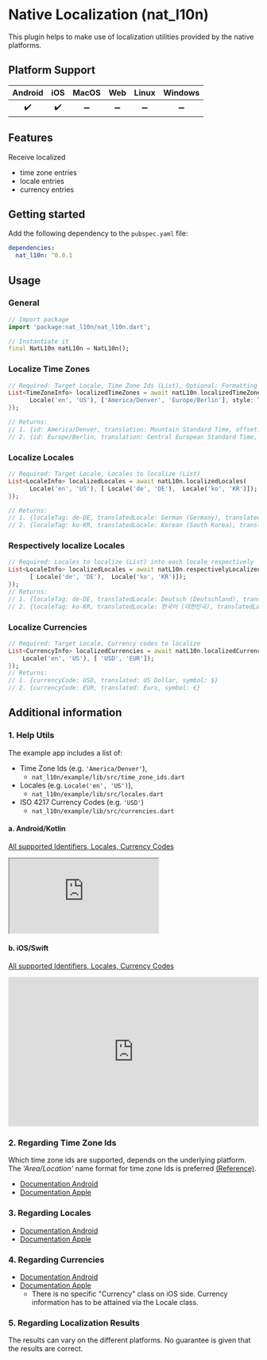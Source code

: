 <!-- 
This README describes the package. If you publish this package to pub.dev,
this README's contents appear on the landing page for your package.

For information about how to write a good package README, see the guide for
[writing package pages](https://dart.dev/guides/libraries/writing-package-pages). 

For general information about developing packages, see the Dart guide for
[creating packages](https://dart.dev/guides/libraries/create-library-packages)
and the Flutter guide for
[developing packages and plugins](https://flutter.dev/developing-packages). 
-->

# Native Localization (nat_l10n)

This plugin helps to make use of localization utilities provided by the native platforms.

## Platform Support

| Android | iOS | MacOS | Web | Linux | Windows |
| :-----: | :-: | :---: | :-: | :---: | :----: |
|   ✔️    | ✔️  |  ➖️   | ➖️  |  ➖️   |   ➖️   |

## Features

Receive localized
- time zone entries
- locale entries
- currency entries

## Getting started

Add the following dependency to the `pubspec.yaml` file:

```yaml
dependencies:
  nat_l10n: ^0.0.1
```

## Usage

### General

```dart
// Import package
import 'package:nat_l10n/nat_l10n.dart';

// Instantiate it
final NatL10n natL10n = NatL10n();
```

### Localize Time Zones

```dart
// Required: Target Locale, Time Zone Ids (List), Optional: Formatting Style
List<TimeZoneInfo> localizedTimeZones = await natL10n.localizedTimeZones(
      Locale('en', 'US'), ['America/Denver', 'Europe/Berlin'], style: TimeZoneStyle.long);
});

// Returns:
// 1. {id: America/Denver, translation: Mountain Standard Time, offset: -25200}
// 2. {id: Europe/Berlin, translation: Central European Standard Time, offset: 3600}
```

### Localize Locales

```dart
// Required: Target Locale, Locales to localize (List)
List<LocaleInfo> localizedLocales = await natL10n.localizedLocales(
      Locale('en', 'US'), [ Locale('de', 'DE'),  Locale('ko', 'KR')]);
});

// Returns:
// 1. {localeTag: de-DE, translatedLocale: German (Germany), translatedLanguage: German, translatedRegion: Germany}
// 2. {localeTag: ko-KR, translatedLocale: Korean (South Korea), translatedLanguage: Korean, translatedRegion: South Korea}
```

### Respectively localize Locales

```dart
// Required: Locales to localize (List) into each locale respectively
List<LocaleInfo> localizedLocales = await natL10n.respectivelyLocalizedLocales(
      [ Locale('de', 'DE'),  Locale('ko', 'KR')]);
});
// Returns:
// 1. {localeTag: de-DE, translatedLocale: Deutsch (Deutschland), translatedLanguage: Deutsch, translatedRegion: Deutschland}
// 2. {localeTag: ko-KR, translatedLocale: 한국어 (대한민국), translatedLanguage: 한국어, translatedRegion: 대한민국}
```

### Localize Currencies

```dart
// Required: Target Locale, Currency codes to localize
List<CurrencyInfo> localizedCurrencies = await natL10n.localizedCurrencies(
    Locale('en', 'US'), [ 'USD', 'EUR']);
});
// Returns:
// 1. {currencyCode: USD, translated: US Dollar, symbol: $}
// 2. {currencyCode: EUR, translated: Euro, symbol: €}
```


## Additional information

### 1. Help Utils
The example app includes a list of:
- Time Zone Ids (e.g. `'America/Denver'`),
    - `nat_l10n/example/lib/src/time_zone_ids.dart`
- Locales (e.g. `Locale('en', 'US')`),
    - `nat_l10n/example/lib/src/locales.dart`
- ISO 4217 Currency Codes (e.g. `'USD'`)
    - `nat_l10n/example/lib/src/currencies.dart`

#### a. Android/Kotlin
[All supported Identifiers, Locales, Currency Codes](https://pl.kotl.in/_JBYkw3B3)
<iframe src="https://pl.kotl.in/rBDKG2en5?theme=darcula"></iframe>

#### b. iOS/Swift
[All supported Identifiers, Locales, Currency Codes](https://swiftfiddle.com/gk3wbhklijd3nn22mjlboe2owu)
<iframe width="100%" height="300" frameborder="0"
src="https://swiftfiddle.com/gk3wbhklijd3nn22mjlboe2owu/embedded/">
</iframe>

### 2. Regarding Time Zone Ids
Which time zone ids are supported, depends on the underlying platform.  
The *'Area/Location'* name format for time zone Ids is preferred [(Reference)](https://en.wikipedia.org/wiki/Tz_database#Names_of_time_zones).

- [Documentation Android](https://developer.android.com/reference/java/util/TimeZone)
- [Documentation Apple](https://developer.apple.com/documentation/foundation/timezone)

### 3. Regarding Locales

- [Documentation Android](https://developer.android.com/reference/java/util/Locale)
- [Documentation Apple](https://developer.apple.com/documentation/foundation/locale)

### 4. Regarding Currencies

- [Documentation Android](https://developer.android.com/reference/java/util/Currency)
- [Documentation Apple](https://developer.apple.com/documentation/foundation/locale)
    - There is no specific "Currency" class on iOS side. Currency information has to be attained via the Locale class.

### 5. Regarding Localization Results

The results can vary on the different platforms. No guarantee is given that the results are correct.

